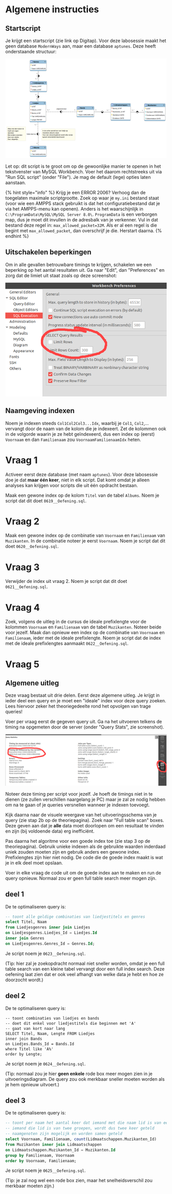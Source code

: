 # Algemene instructies

## Startscript
Je krijgt een startscript (zie link op Digitap). Voor deze labosessie maakt het geen database `ModernWays` aan, maar een database `aptunes`. Deze heeft onderstaande structuur:

![](../../.gitbook/assets/aptunes.png)

Let op: dit script is te groot om op de gewoonlijke manier te openen in het tekstvenster van MySQL Workbench. Voer het daarom rechtstreeks uit via "Run SQL script" (onder "File"). Je mag de default (lege) opties laten aanstaan.

{% hint style="info" %}
Krijg je een ERROR 2006? Verhoog dan de toegelaten maximale scriptgrootte. Zoek op waar je `my.ini` bestand staat (voor wie een AMPPS stack gebruikt is dat het configuratiebestand dat je via het AMPPS-menu kan openen). Anders is het waarschijnlijk in `C:\ProgramData\MySQL\MySQL Server 8.0\`. `ProgramData` is een verborgen map, dus je moet dit invullen in de adresbalk van je verkenner. Vul in dat bestand deze regel in: `max_allowed_packet=32M`. Als er al een regel is die begint met `max_allowed_packet`, dan overschrijf je die. Herstart daarna.
{% endhint %}

## Uitschakelen beperkingen
Om in alle gevallen betrouwbare timings te krijgen, schakelen we een beperking op het aantal resultaten uit. Ga naar "Edit", dan "Preferences" en zorg dat de limiet uit staat zoals op deze screenshot:

![](../../.gitbook/assets/prefs.png)

## Naamgeving indexen
Noem je indexen steeds `Col1Col2Col3...Idx`, waarbij je `Col1`, `Col2`,... vervangt door de naam van de kolom die je indexeert. Zet de kolommen ook in de volgorde waarin je ze hebt geïndexeerd, dus een index op (eerst) `Voornaam` en dan `Familienaam` zou `VoornaamFamilienaamIdx` heten.

# Vraag 1
Activeer eerst deze database (met naam `aptunes`). Voor deze labosessie doe je dat **maar één keer**, niet in elk script. Dat komt omdat je alleen analyses kan krijgen voor scripts die uit één opdracht bestaan.

Maak een gewone index op de kolom `Titel` van de tabel `Albums`. Noem je script dat dit doet `0619__Oefening.sql`.

# Vraag 2
Maak een gewone index op de combinatie van `Voornaam` en `Familienaam` van `Muzikanten`. In de combinatie noteer je eerst `Voornaam`. Noem je script dat dit doet `0620__Oefening.sql`.

# Vraag 3
Verwijder de index uit vraag 2. Noem je script dat dit doet `0621__Oefening.sql`.

# Vraag 4
Zoek, volgens de uitleg in de cursus de ideale prefixlengte voor de kolommen `Voornaam` en `Familienaam` van de tabel `Muzikanten`. Noteer beide voor jezelf. Maak dan opnieuw een index op de combinatie van `Voornaam` en `Familienaam`, ieder met de ideale prefixlengte. Noem je script dat de index met de ideale prefixlengtes aanmaakt `0622__Oefening.sql`.

# Vraag 5
## Algemene uitleg
Deze vraag bestaat uit drie delen. Eerst deze algemene uitleg. Je krijgt in ieder deel een query en je moet een "ideale" index voor deze query zoeken. Lees hiervoor zeker het theoriegedeelte rond het opvolgen van trage queries!

Voer per vraag eerst de gegeven query uit. Ga na het uitvoeren telkens de timing na opgemeten door de server (onder "Query Stats", zie screenshot).

![](../../.gitbook/assets/querystats1.png)

Noteer deze timing per script voor jezelf. Je hoeft de timings niet in te dienen (ze zullen verschillen naargelang je PC) maar je zal ze nodig hebben om na te gaan of je queries versnellen wanneer je indexen toevoegt.

Kijk daarna naar de visuele weergave van het uitvoeringsschema van je query (zie stap 2b op de theoriepagina). Zoek naar "Full table scan" boxes. Deze geven aan dat je **alle** data moet doorlopen om een resultaat te vinden en zijn (bij voldoende data) erg inefficiënt.

Pas daarna het algoritme voor een goede index toe (zie stap 3 op de theoriepagina). Gebruik unieke indexen als de gebruikte waarden inderdaad uniek zouden moeten zijn en gebruik anders een gewone index. Prefixlengtes zijn hier niet nodig. De code die de goede index maakt is wat je in elk deel moet opslaan.

Voer in elke vraag de code uit om de goede index aan te maken en run de query opnieuw. Normaal zou er geen full table search meer mogen zijn.

## deel 1
De te optimaliseren query is:

```sql
-- toont alle geldige combinaties van liedjestitels en genres
select Titel, Naam
from Liedjesgenres inner join Liedjes
on Liedjesgenres.Liedjes_Id = Liedjes.Id
inner join Genres
on Liedjesgenres.Genres_Id = Genres.Id;
```

Je script noem je `0623__Oefening.sql`.

(Tip: hier zal je zoekopdracht normaal niet sneller worden, omdat je een full table search van een kleine tabel vervangt door een full index search. Deze oefening laat zien dat er ook veel afhangt van welke data je hebt en hoe ze doorzocht wordt.)

## deel 2
De te optimaliseren query is:

```
-- toont combinaties van liedjes en bands
-- doet dit enkel voor liedjestitels die beginnen met 'A'
-- gaat van kort naar lang
SELECT Titel, Naam, Lengte FROM Liedjes
inner join Bands
on Liedjes.Bands_Id = Bands.Id
where Titel like 'A%'
order by Lengte;
```

Je script noem je `0624__Oefening.sql`.

(Tip: normaal zou je hier **geen enkele** rode box meer mogen zien in je uitvoeringsdiagram. De query zou ook merkbaar sneller moeten worden als je hem opnieuw uitvoert.)

## deel 3
De te optimaliseren query is:

```sql
-- toont per naam het aantal keer dat iemand met die naam lid is van een groep
-- iemand die lid is van twee groepen, wordt dus twee keer geteld
-- naamgenoten zijn mogelijk en worden samen geteld
select Voornaam, Familienaam, count(Lidmaatschappen.Muzikanten_Id)
from Muzikanten inner join Lidmaatschappen
on Lidmaatschappen.Muzikanten_Id = Muzikanten.Id
group by Familienaam, Voornaam
order by Voornaam, Familienaam;
```

Je script noem je `0625__Oefening.sql`.

(Tip: je zal nog wel een rode box zien, maar het snelheidsverschil zou merkbaar moeten zijn.)
